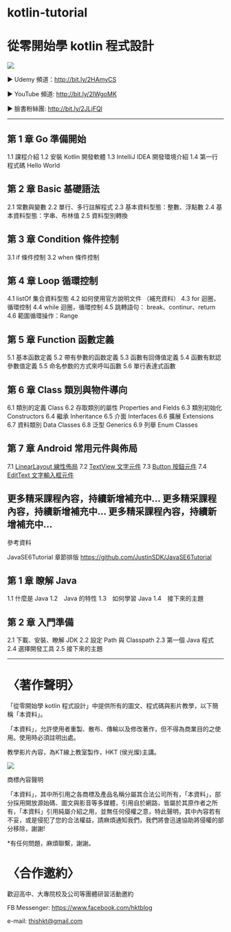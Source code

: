 kotlin-tutorial
===

# 從零開始學 kotlin 程式設計
![](https://i.imgur.com/wbyhsUH.jpg)

▶ Udemy 頻道：http://bit.ly/2HAmyCS

▶ YouTube 頻道: http://bit.ly/2IWgoMK

▶ 臉書粉絲團: http://bit.ly/2JLjFQl

---

## 第 1 章 Go 準備開始
1.1 課程介紹
1.2 安裝 Kotlin 開發軟體
1.3 IntelliJ IDEA 開發環境介紹
1.4 第一行程式碼 Hello World


## 第 2 章 Basic 基礎語法

2.1 常數與變數
2.2 單行、多行註解程式
2.3 基本資料型態：整數、浮點數
2.4 基本資料型態：字串、布林值
2.5 資料型別轉換

## 第 3 章 Condition 條件控制

3.1 if 條件控制
3.2 when 條件控制

## 第 4 章 Loop 循環控制

4.1 listOf  集合資料型態
4.2 如何使用官方說明文件 （補充資料） 
4.3 for 迴圈，循環控制
4.4 while 迴圈，循環控制
4.5 跳轉語句： break、continur、return
4.6 範圍循環操作：Range 

## 第 5 章 Function 函數定義

5.1 基本函数定義
5.2 帶有參數的函数定義
5.3 函數有回傳值定義
5.4 函數有默認參數值定義
5.5 命名参数的方式來呼叫函數
5.6 單行表達式函數

## 第 6 章 Class 類別與物件導向
6.1 類別的定義 Class
6.2 存取類別的屬性 Properties and Fields
6.3 類別初始化 Constructors
6.4 繼承 Inheritance
6.5 介面 Interfaces
6.6 擴展 Extensions
6.7 資料類別 Data Classes
6.8 泛型 Generics
6.9 列舉 Enum Classes

## 第 7 章 Android 常用元件與佈局
7.1 [LinearLayout 線性佈局](https://github.com/thishkt/Android-DemoLinearLayout)
7.2 [TextView 文字元件](https://github.com/thishkt/Android-DemoTextView)
7.3 [Button 按鈕元件](https://github.com/thishkt/Android-DemoButton)
7.4 [EditText 文字輸入框元件](https://github.com/thishkt/Android-DemoEditText)


更多精采課程內容，持續新增補充中...
更多精采課程內容，持續新增補充中...
更多精采課程內容，持續新增補充中...
---
參考資料

JavaSE6Tutorial 章節排版
https://github.com/JustinSDK/JavaSE6Tutorial

## 第 1 章 瞭解 Java

1.1  什麼是 Java
1.2　Java 的特性
1.3　如何學習 Java
1.4　接下來的主題

## 第 2 章 入門準備
2.1 下載、安裝、瞭解 JDK
2.2 設定 Path 與 Classpath
2.3 第一個 Java 程式
2.4 選擇開發工具
2.5 接下來的主題

---


# 〈著作聲明〉
「從零開始學 kotlin 程式設計」中提供所有的圖文、程式碼與影片教學，以下簡稱「本資料」。

「本資料」，允許使用者重製、散布、傳輸以及修改著作，但不得為商業目的之使用。使用時必須註明出處。

教學影片內容，為KT線上教室製作，HKT (侯光燦)主講。


![](https://i.imgur.com/ePThGuF.png)


商標內容聲明

「本資料」，其中所引用之各商標及產品名稱分屬其合法公司所有，「本資料」，部分採用開放源始碼、圖文與影音等多媒體，引用自於網路，皆屬於其原作者之所有，「本資料」引用純屬介紹之用，並無任何侵權之意，特此聲明，其中內容若有不妥，或是侵犯了您的合法權益，請麻煩通知我們，我們將會迅速協助將侵權的部分移除，謝謝!

*有任何問題，麻煩聯繫，謝謝。

# 〈合作邀約〉

歡迎高中、大專院校及公司等團體研習活動邀約

FB Messenger: https://www.facebook.com/hktblog

e-mail: thishkt@gmail.com
